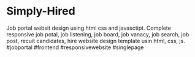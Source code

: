 # Simply-Hired 
Job portal websit design using html css and javasctipt. Complete responsive job potal, job listening, job board, job vanacy, job search, job post, 
recuit candidates, hire website design template usin html, css, js.
#jobportal
#frontend
#responsivewebsite
#singlepage
